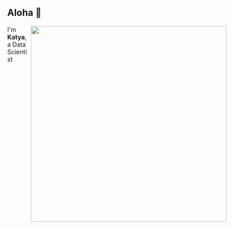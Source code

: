 ## Aloha 👋

<p>
  <img width="450" align='right' src="https://i.pinimg.com/originals/86/9b/58/869b5809fc0592d3ad234b086d79a3d2.gif">
</p>
  
I'm **Katya**, a Data Scientist

